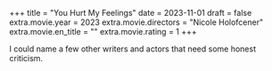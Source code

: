 +++
title = "You Hurt My Feelings"
date = 2023-11-01
draft = false
extra.movie.year = 2023
extra.movie.directors = "Nicole Holofcener"
extra.movie.en_title = ""
extra.movie.rating = 1
+++

I could name a few other writers and actors that need some honest criticism.<!-- more -->
